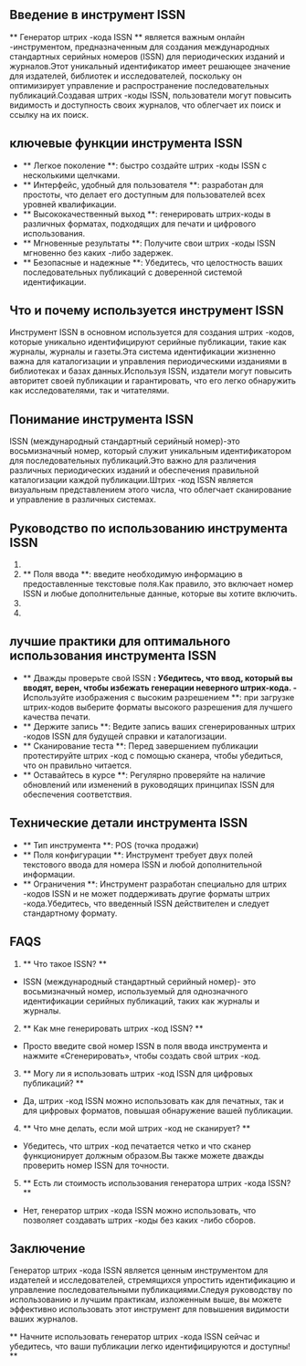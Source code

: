 ## Введение в инструмент ISSN

** Генератор штрих -кода ISSN ** является важным онлайн -инструментом, предназначенным для создания международных стандартных серийных номеров (ISSN) для периодических изданий и журналов.Этот уникальный идентификатор имеет решающее значение для издателей, библиотек и исследователей, поскольку он оптимизирует управление и распространение последовательных публикаций.Создавая штрих -коды ISSN, пользователи могут повысить видимость и доступность своих журналов, что облегчает их поиск и ссылку на их поиск.

## ключевые функции инструмента ISSN

- ** Легкое поколение **: быстро создайте штрих -коды ISSN с несколькими щелчками.
- ** Интерфейс, удобный для пользователя **: разработан для простоты, что делает его доступным для пользователей всех уровней квалификации.
- ** Высококачественный выход **: генерировать штрих-коды в различных форматах, подходящих для печати и цифрового использования.
- ** Мгновенные результаты **: Получите свои штрих -коды ISSN мгновенно без каких -либо задержек.
- ** Безопасные и надежные **: Убедитесь, что целостность ваших последовательных публикаций с доверенной системой идентификации.

## Что и почему используется инструмент ISSN

Инструмент ISSN в основном используется для создания штрих -кодов, которые уникально идентифицируют серийные публикации, такие как журналы, журналы и газеты.Эта система идентификации жизненно важна для каталогизации и управления периодическими изданиями в библиотеках и базах данных.Используя ISSN, издатели могут повысить авторитет своей публикации и гарантировать, что его легко обнаружить как исследователями, так и читателями.

## Понимание инструмента ISSN

ISSN (международный стандартный серийный номер)-это восьмизначный номер, который служит уникальным идентификатором для последовательных публикаций.Это важно для различения различных периодических изданий и обеспечения правильной каталогизации каждой публикации.Штрих -код ISSN является визуальным представлением этого числа, что облегчает сканирование и управление в различных системах.

## Руководство по использованию инструмента ISSN

1.
2. ** Поля ввода **: введите необходимую информацию в предоставленные текстовые поля.Как правило, это включает номер ISSN и любые дополнительные данные, которые вы хотите включить.
3.
4.

## лучшие практики для оптимального использования инструмента ISSN

- ** Дважды проверьте свой ISSN **: Убедитесь, что ввод, который вы вводят, верен, чтобы избежать генерации неверного штрих-кода.
-** Используйте изображения с высоким разрешением **: при загрузке штрих-кодов выберите форматы высокого разрешения для лучшего качества печати.
- ** Держите запись **: Ведите запись ваших сгенерированных штрих -кодов ISSN для будущей справки и каталогизации.
- ** Сканирование теста **: Перед завершением публикации протестируйте штрих -код с помощью сканера, чтобы убедиться, что он правильно читается.
- ** Оставайтесь в курсе **: Регулярно проверяйте на наличие обновлений или изменений в руководящих принципах ISSN для обеспечения соответствия.

## Технические детали инструмента ISSN

- ** Тип инструмента **: POS (точка продажи)
- ** Поля конфигурации **: Инструмент требует двух полей текстового ввода для номера ISSN и любой дополнительной информации.
- ** Ограничения **: Инструмент разработан специально для штрих -кодов ISSN и не может поддерживать другие форматы штрих -кода.Убедитесь, что введенный ISSN действителен и следует стандартному формату.

## FAQS

1. ** Что такое ISSN? **
- ISSN (международный стандартный серийный номер)- это восьмизначный номер, используемый для однозначного идентификации серийных публикаций, таких как журналы и журналы.

2. ** Как мне генерировать штрих -код ISSN? **
- Просто введите свой номер ISSN в поля ввода инструмента и нажмите «Сгенерировать», чтобы создать свой штрих -код.

3. ** Могу ли я использовать штрих -код ISSN для цифровых публикаций? **
- Да, штрих -код ISSN можно использовать как для печатных, так и для цифровых форматов, повышая обнаружение вашей публикации.

4. ** Что мне делать, если мой штрих -код не сканирует? **
- Убедитесь, что штрих -код печатается четко и что сканер функционирует должным образом.Вы также можете дважды проверить номер ISSN для точности.

5. ** Есть ли стоимость использования генератора штрих -кода ISSN? **
- Нет, генератор штрих -кода ISSN можно использовать, что позволяет создавать штрих -коды без каких -либо сборов.

## Заключение

Генератор штрих -кода ISSN является ценным инструментом для издателей и исследователей, стремящихся упростить идентификацию и управление последовательными публикациями.Следуя руководству по использованию и лучшим практикам, изложенным выше, вы можете эффективно использовать этот инструмент для повышения видимости ваших журналов.

** Начните использовать генератор штрих -кода ISSN сейчас и убедитесь, что ваши публикации легко идентифицируются и доступны! **